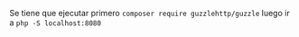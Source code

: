 Se tiene que ejecutar primero 
`composer require guzzlehttp/guzzle`
luego ir a 
`php -S localhost:8080`
